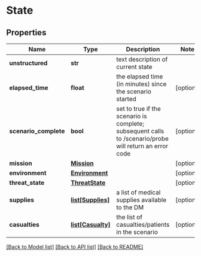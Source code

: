 # State

## Properties
Name | Type | Description | Notes
------------ | ------------- | ------------- | -------------
**unstructured** | **str** | text description of current state | 
**elapsed_time** | **float** | the elapsed time (in minutes) since the scenario started | [optional] 
**scenario_complete** | **bool** | set to true if the scenario is complete; subsequent calls to /scenario/probe will return an error code | [optional] 
**mission** | [**Mission**](Mission.md) |  | [optional] 
**environment** | [**Environment**](Environment.md) |  | [optional] 
**threat_state** | [**ThreatState**](ThreatState.md) |  | [optional] 
**supplies** | [**list[Supplies]**](Supplies.md) | a list of medical supplies available to the DM | [optional] 
**casualties** | [**list[Casualty]**](Casualty.md) | the list of casualties/patients in the scenario | [optional] 

[[Back to Model list]](../README.md#documentation-for-models) [[Back to API list]](../README.md#documentation-for-api-endpoints) [[Back to README]](../README.md)

